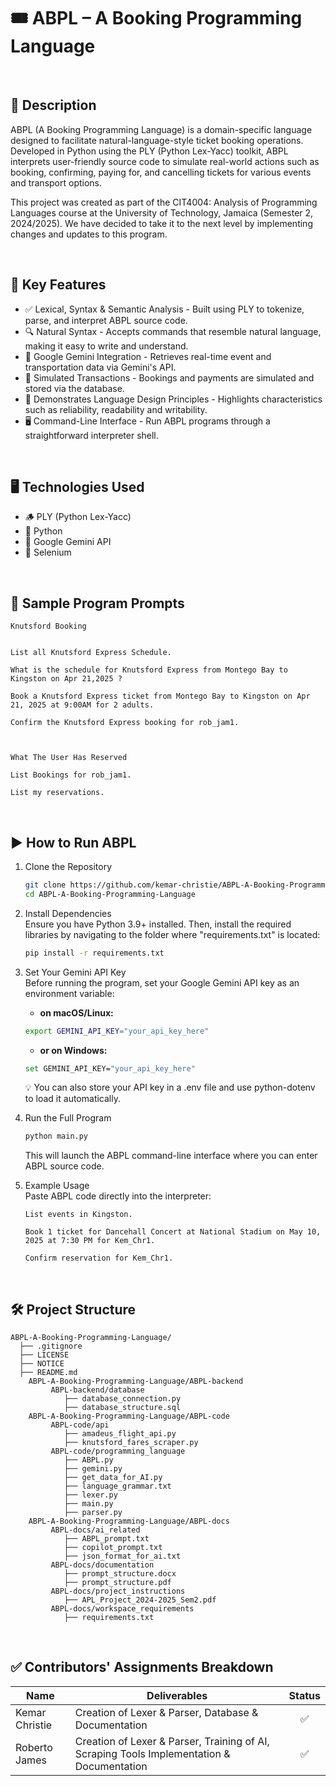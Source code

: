 # 🎟️ ABPL – A Booking Programming Language

<br>

## 📝 Description
ABPL (A Booking Programming Language) is a domain-specific language designed to facilitate natural-language-style ticket booking operations. Developed in Python using the PLY (Python Lex-Yacc) toolkit, ABPL interprets user-friendly source code to simulate real-world actions such as booking, confirming, paying for, and cancelling tickets for various events and transport options.

This project was created as part of the CIT4004: Analysis of Programming Languages course at the University of Technology, Jamaica (Semester 2, 2024/2025). We have decided to take it to the next level by implementing changes and updates to this program.

<br>

## 🔧 Key Features
* ✅ Lexical, Syntax & Semantic Analysis - Built using PLY to tokenize, parse, and interpret ABPL source code.
* 🔍 Natural Syntax - Accepts commands that resemble natural language, making it easy to write and understand.
* 🤖 Google Gemini Integration - Retrieves real-time event and transportation data via Gemini's API.
* 🧾 Simulated Transactions - Bookings and payments are simulated and stored via the database.
* 🧠 Demonstrates Language Design Principles - Highlights characteristics such as reliability, readability and writability.
* 🖥️ Command-Line Interface - Run ABPL programs through a straightforward interpreter shell.

<br>

## 🖥️ Technologies Used
* 🪵 PLY (Python Lex-Yacc)
* 🐍 Python
* 🤖 Google Gemini API
* 📜 Selenium

<br>

## 🧾 Sample Program Prompts
```text
Knutsford Booking


List all Knutsford Express Schedule.

What is the schedule for Knutsford Express from Montego Bay to Kingston on Apr 21,2025 ?

Book a Knutsford Express ticket from Montego Bay to Kingston on Apr 21, 2025 at 9:00AM for 2 adults.

Confirm the Knutsford Express booking for rob_jam1.



What The User Has Reserved

List Bookings for rob_jam1.

List my reservations.
```

<br>

## ▶️ How to Run ABPL
1. Clone the Repository
   ```bash
   git clone https://github.com/kemar-christie/ABPL-A-Booking-Programming-Language
   cd ABPL-A-Booking-Programming-Language
   ```

2. Install Dependencies
   <br> Ensure you have Python 3.9+ installed. Then, install the required libraries by navigating to the folder where "requirements.txt" is located:
   ```bash
   pip install -r requirements.txt
   ```

3. Set Your Gemini API Key
   <br> Before running the program, set your Google Gemini API key as an environment variable:
   
   - **on macOS/Linux:**
   ```bash
   export GEMINI_API_KEY="your_api_key_here"
   ```
  
   - **or on Windows:**
   ```bash
   set GEMINI_API_KEY="your_api_key_here"
   ```
   💡 You can also store your API key in a .env file and use python-dotenv to load it automatically.

4. Run the Full Program
   ```bash
   python main.py
   ```
   This will launch the ABPL command-line interface where you can enter ABPL source code.

5. Example Usage
   <br> Paste ABPL code directly into the interpreter:
   ```text
   List events in Kingston.

   Book 1 ticket for Dancehall Concert at National Stadium on May 10, 2025 at 7:30 PM for Kem_Chr1.

   Confirm reservation for Kem_Chr1.
   ```

<br>

## 🛠️ Project Structure
```text
ABPL-A-Booking-Programming-Language/
  ├── .gitignore                                             
  ├── LICENSE                                               
  ├── NOTICE                                                 
  ├── README.md                                              
    ABPL-A-Booking-Programming-Language/ABPL-backend
         ABPL-backend/database
            ├── database_connection.py
            ├── database_structure.sql
    ABPL-A-Booking-Programming-Language/ABPL-code
         ABPL-code/api
            ├── amadeus_flight_api.py
            ├── knutsford_fares_scraper.py
         ABPL-code/programming_language
            ├── ABPL.py
            ├── gemini.py
            ├── get_data_for_AI.py
            ├── language_grammar.txt
            ├── lexer.py
            ├── main.py
            ├── parser.py
    ABPL-A-Booking-Programming-Language/ABPL-docs
         ABPL-docs/ai_related
            ├── ABPL_prompt.txt
            ├── copilot_prompt.txt
            ├── json_format_for_ai.txt
         ABPL-docs/documentation
            ├── prompt_structure.docx
            ├── prompt_structure.pdf
         ABPL-docs/project_instructions
            ├── APL_Project_2024-2025_Sem2.pdf
         ABPL-docs/workspace_requirements
            ├── requirements.txt   
```

<br>

## ✅ Contributors' Assignments Breakdown

| Name           | Deliverables                                                                                                | Status |
|----------------|-------------------------------------------------------------------------------------------------------------|:------:|
| Kemar Christie | Creation of Lexer & Parser, Database & Documentation                                                        |   ✅   |
| Roberto James  | Creation of Lexer & Parser, Training of AI, Scraping Tools Implementation & Documentation                   |   ✅   |

